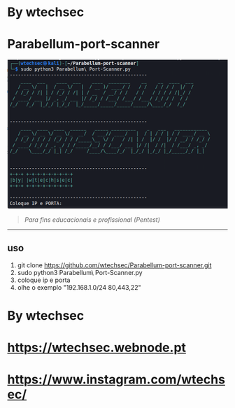 # By wtechsec

# Parabellum-port-scanner

<img src="https://github.com/wtechsec/Parabellum-port-scanner/blob/main/screen/Parabellum-port-scanner.png" width="800px" height="auto">


> *Para fins educacionais e profissional (Pentest)* 


----

## uso

1. git clone https://github.com/wtechsec/Parabellum-port-scanner.git
2. sudo python3 Parabellum\ Port-Scanner.py
3. coloque ip e porta
4. olhe o exemplo  "192.168.1.0/24 80,443,22"


# By wtechsec
# https://wtechsec.webnode.pt
# https://www.instagram.com/wtechsec/



